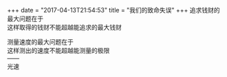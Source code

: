 +++
date = "2017-04-13T21:54:53"
title = "我们的致命失误"
+++
追求钱财的最大问题在于  
这样取得的钱财不能超越能追求的最大钱财  
  
测量速度的最大问题在于  
这样测出的速度不能超越能测量的极限  
——  
光速  